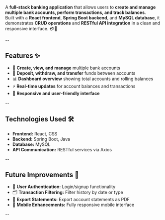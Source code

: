 A **full-stack banking application** that allows users to **create and manage multiple bank accounts, perform transactions, and track balances**.  
Built with a **React frontend**, **Spring Boot backend**, and **MySQL database**, it demonstrates **CRUD operations** and **RESTful API integration** in a clean and responsive interface. 💳🚀

--

## Features ✨

- 🏦 **Create, view, and manage** multiple bank accounts  
- 💸 **Deposit, withdraw, and transfer** funds between accounts  
- 📊 **Dashboard overview** showing total accounts and rolling balances  
- ⚡ **Real-time updates** for account balances and transactions  
- 🎨 **Responsive and user-friendly interface**

--

## Technologies Used 🛠

- **Frontend:** React, CSS  
- **Backend:** Spring Boot, Java  
- **Database:** MySQL  
- **API Communication:** RESTful services via Axios  

--

## Future Improvements 🔮

- 🔐 **User Authentication:** Login/signup functionality  
- 🗂 **Transaction Filtering:** Filter history by date or type  
- 📝 **Export Statements:** Export account statements as PDF  
- 📱 **Mobile Enhancements:** Fully responsive mobile interface

--
